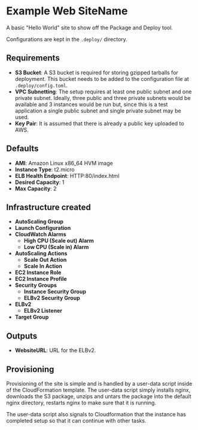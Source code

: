 # Example Web SiteName

A basic "Hello World" site to show off the Package and Deploy tool.

Configurations are kept in the `.deploy/` directory.

## Requirements

* **S3 Bucket**: A S3 bucket is required for storing gzipped tarballs for deployment. This bucket needs to be added to the configuration file at `.deploy/config.toml`.
* **VPC Subnetting**: The setup requires at least one public subnet and one private subnet. Ideally, three public and three private subnets would be available and 3 instances would be run but, since this is a test application a single public subnet and single private subnet may be used.
* **Key Pair**: It is assumed that there is already a public key uploaded to AWS.

## Defaults
* **AMI**: Amazon Linux x86_64 HVM image
* **Instance Type**: t2.micro
* **ELB Health Endpoint**: HTTP:80/index.html
* **Desired Capacity**: 1
* **Max Capacity**: 2

## Infrastructure created
* **AutoScaling Group**
* **Launch Configuration**
* **CloudWatch Alarms**
  * **High CPU (Scale out) Alarm**
  * **Low CPU (Scale in) Alarm**
* **AutoScaling Actions**
  * **Scale Out Action**
  * **Scale In Action**
* **EC2 Instance Role**
* **EC2 Instance Profile**
* **Security Groups**
  * **Instance Security Group**
  * **ELBv2 Security Group**
* **ELBv2**
  * **ELBv2 Listener**
* **Target Group**

## Outputs
* **WebsiteURL**: URL for the ELBv2.

## Provisioning
Provisioning of the site is simple and is handled by a user-data script inside of the CloudFormation template. The user-data script simply installs nginx, downloads the S3 package, unzips and untars the package into the default nginx directory, restarts nginx to make sure that it is running.

The user-data script also signals to Cloudformation that the instance has completed setup so that it can continue with other tasks.
